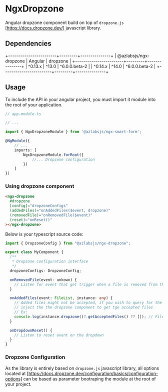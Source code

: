 # NgxDropzone

Angular dropzone component build on top of `dropzone.js` [https://docs.dropzone.dev/] javascript library.

## Dependencies

+------------------------+---------+---------------+
| @azlabsjs/ngx-dropzone | Angular | dropzone |
+------------------------+---------+---------------+
| ^0.13.x | ^13.0 | ^6.0.0.beta-2 |
| ^0.14.x | ^14.0 | ^6.0.0.beta-2 |
+------------------------+---------+---------------+

## Usage

To include the API in your angular project, you must import it module into the root of your application.

```ts
// app.module.ts

// ...

import { NgxDropzoneModule } from '@azlabsjs/ngx-smart-form';

@NgModule({
    // ...
    imports: [
        NgxDropzoneModule.forRoot({
            //... Dropzone configuration
        })
    ]
})
```

### Using dropzone component

```html
<ngx-dropzone
  #dropzone
  [config]="dropzoneConfigs"
  (addedFiles)="onAddedFiles($event, dropzone)"
  (removedFile)="onRemovedFile($event)"
  (reset)="onReset()"
></ngx-dropzone>
```

Below is your typescript source code:

```ts
import { DropzoneConfig } from "@azlabsjs/ngx-dropzone";

export class MyComponent {
  /**
   * Dropzone configuration interface
   */
  dropzoneConfigs: DropzoneConfig;

  onRemovedFile(event: unkown) {
    // Listen for event that get trigger when a file is removed from the dropzone
  }

  onAddedFiles(event: FileList, instance: any) {
    // Added files might not be accepted, if you wish to query for the accepted files
    // inject the the dropzone component to get tge accepted files
    // Ex:
    console.log(instance.dropzone()?.getAcceptedFiles() ?? []); // File[]
  }

  onDropdownReset() {
    // Listen to reset event on the dropdown
  }
}
```

### Dropzone Configuration

As the library is entirely based on `dropzone.js` javascript library, all options located at [https://docs.dropzone.dev/configuration/basics/configuration-options] can be based as parameter bootraping the module at the root of your project.
